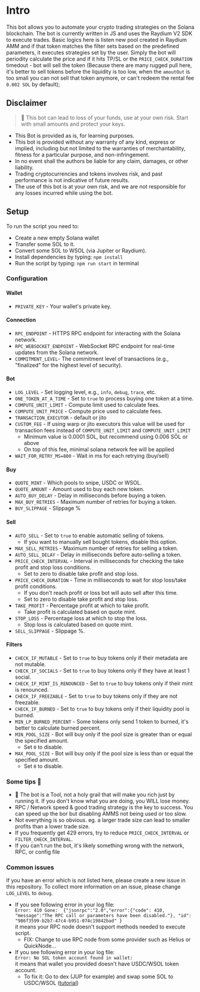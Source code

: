 # Intro

This bot allows you to automate your crypto trading strategies on the Solana blockchain. The bot is currently written in JS and uses the Raydium V2 SDK to execute trades.
Basic logics here is listen new pool created in Raydium AMM and if that token matches the filter sets based on the predefined parameters, it executes strategies set by the user.
Simply the bot will periodity calculate the price and if it hits TP/SL or the `PRICE_CHECK_DURATION` timedout - bot will sell the token 
(Because there are many rugged pull here, it's better to sell tokens before the liquidity is too low, when the `amoutOut` is too small you can not sell that token anymore, or can't redeem the rental fee `0.002 SOL` by default);

## Disclaimer
> 🛑 This bot can lead to loss of your funds, use at your own risk. Start with small amounts and protect your keys.
- This Bot is provided as is, for learning purposes.
- This bot is provided without any warranty of any kind, express or implied, including but not limited to the warranties of merchantability, fitness for a particular purpose, and non-infringement.
- In no event shall the authors be liable for any claim, damages, or other liability.
- Trading cryptocurrencies and tokens involves risk, and past performance is not indicative of future results.
- The use of this bot is at your own risk, and we are not responsible for any losses incurred while using the bot.

## Setup

To run the script you need to:

- Create a new empty Solana wallet
- Transfer some SOL to it.
- Convert some SOL to WSOL (via Jupiter or Raydium).
- Install dependencies by typing: `npm install`
- Run the script by typing: `npm run start` in terminal

### Configuration

#### Wallet

- `PRIVATE_KEY` - Your wallet's private key.

#### Connection

- `RPC_ENDPOINT` - HTTPS RPC endpoint for interacting with the Solana network.
- `RPC_WEBSOCKET_ENDPOINT` - WebSocket RPC endpoint for real-time updates from the Solana network.
- `COMMITMENT_LEVEL`- The commitment level of transactions (e.g., "finalized" for the highest level of security).

#### Bot

- `LOG_LEVEL` - Set logging level, e.g., `info`, `debug`, `trace`, etc.
- `ONE_TOKEN_AT_A_TIME` - Set to `true` to process buying one token at a time.
- `COMPUTE_UNIT_LIMIT` - Compute limit used to calculate fees.
- `COMPUTE_UNIT_PRICE` - Compute price used to calculate fees.
- `TRANSACTION_EXECUTOR` -  default or jito
- `CUSTOM_FEE` - If using warp or jito executors this value will be used for transaction fees instead of `COMPUTE_UNIT_LIMIT` and `COMPUTE_UNIT_LIMIT`
  - Minimum value is 0.0001 SOL, but recommend using 0.006 SOL or above
  - On top of this fee, minimal solana network fee will be applied
- `WAIT_FOR_RETRY_MS=800` - Wait in ms for each retrying (buy/sell)

#### Buy

- `QUOTE_MINT` - Which pools to snipe, USDC or WSOL.
- `QUOTE_AMOUNT` - Amount used to buy each new token.
- `AUTO_BUY_DELAY` - Delay in milliseconds before buying a token.
- `MAX_BUY_RETRIES` - Maximum number of retries for buying a token.
- `BUY_SLIPPAGE` - Slippage %

#### Sell

- `AUTO_SELL` - Set to `true` to enable automatic selling of tokens.
  - If you want to manually sell bought tokens, disable this option.
- `MAX_SELL_RETRIES` - Maximum number of retries for selling a token.
- `AUTO_SELL_DELAY` - Delay in milliseconds before auto-selling a token.
- `PRICE_CHECK_INTERVAL` - Interval in milliseconds for checking the take profit and stop loss conditions.
  - Set to zero to disable take profit and stop loss.
- `PRICE_CHECK_DURATION` - Time in milliseconds to wait for stop loss/take profit conditions.
  - If you don't reach profit or loss bot will auto sell after this time.
  - Set to zero to disable take profit and stop loss.
- `TAKE_PROFIT` - Percentage profit at which to take profit.
  - Take profit is calculated based on quote mint.
- `STOP_LOSS` - Percentage loss at which to stop the loss.
  - Stop loss is calculated based on quote mint.
- `SELL_SLIPPAGE` - Slippage %.

#### Filters

- `CHECK_IF_MUTABLE` - Set to `true` to buy tokens only if their metadata are not mutable.
- `CHECK_IF_SOCIALS` - Set to `true` to buy tokens only if they have at least 1 social.
- `CHECK_IF_MINT_IS_RENOUNCED` - Set to `true` to buy tokens only if their mint is renounced.
- `CHECK_IF_FREEZABLE` - Set to `true` to buy tokens only if they are not freezable.
- `CHECK_IF_BURNED` - Set to `true` to buy tokens only if their liquidity pool is burned.
- `MIN_LP_BURNED_PERCENT` - Some tokens only send 1 token to burned, it's better to calculate burned percent.
- `MIN_POOL_SIZE` - Bot will buy only if the pool size is greater than or equal the specified amount.
  - Set `0` to disable.
- `MAX_POOL_SIZE` - Bot will buy only if the pool size is less than or equal the specified amount.
  - Set `0` to disable.

### Some tips 👀
- 🔨 The bot is a Tool, not a holy grail that will make you rich just by running it. If you don't know what you are doing, you WILL lose money.
- RPC / Network speed & good trading strategy is the key to success. You can speed up the bor but disabling AMMS not being used or too slow.
- Not everything is so obvious. eg. a larger trade size can lead to smaller profits than a lower trade size.
- If you frequently get 429 errors, try to reduce `PRICE_CHECK_INTERVAL` or `FILTER_CHECK_INTERVAL`.
- If you can't run the bot, it's likely something wrong with the network, RPC, or config file

### Common issues

If you have an error which is not listed here, please create a new issue in this repository.
To collect more information on an issue, please change `LOG_LEVEL` to `debug`.

- If you see following error in your log file:  
  `Error: 410 Gone:  {"jsonrpc":"2.0","error":{"code": 410, "message":"The RPC call or parameters have been disabled."}, "id": "986f3599-b2b7-47c4-b951-074c19842bad" }`  
  it means your RPC node doesn't support methods needed to execute script.
  - FIX: Change to use RPC node from some provider such as Helius or QuickNode...
- If you see following error in your log file:  
  `Error: No SOL token account found in wallet: `  
  it means that wallet you provided doesn't have USDC/WSOL token account.
  - To fix it: Go to dex (JUP for example) and swap some SOL to USDC/WSOL ([tutorial](https://station.jup.ag/guides/general/wrapped-sol))